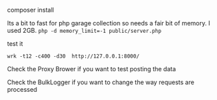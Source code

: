 
composer install

Its a bit to fast for php garage collection so needs a fair bit of memory. I used 2GB.
```php -d memory_limit=-1 public/server.php```


test it
```
wrk -t12 -c400 -d30  http://127.0.0.1:8000/
```


Check the Proxy Brower if you want to test posting the data


Check the BulkLogger if you want to change the way requests are processed
